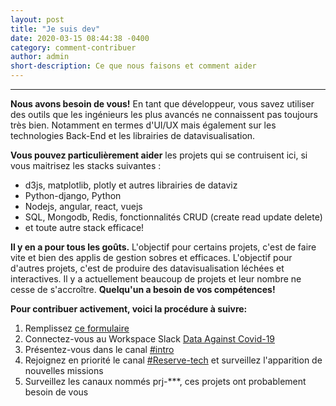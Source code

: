 ```yaml
---
layout: post
title: "Je suis dev"
date: 2020-03-15 08:44:38 -0400
category: comment-contribuer
author: admin
short-description: Ce que nous faisons et comment aider
---
```


-----

**Nous avons besoin de vous!**
En tant que développeur, vous savez utiliser des outils que les ingénieurs les plus avancés ne connaissent pas toujours très bien. Notamment en termes d'UI/UX mais également sur les technologies Back-End et les librairies de datavisualisation.

**Vous pouvez particulièrement aider** les projets qui se contruisent ici, si vous maitrisez les stacks suivantes :
- d3js, matplotlib, plotly et autres librairies de dataviz
- Python-django, Python
- Nodejs, angular, react, vuejs
- SQL, Mongodb, Redis, fonctionnalités CRUD (create read update delete)
- et toute autre stack efficace!

**Il y en a pour tous les goûts.**
L'objectif pour certains projets, c'est de faire vite et bien des applis de gestion sobres et efficaces.
L'objectif pour d'autres projets, c'est de produire des datavisualisation léchées et interactives.
Il y a actuellement beaucoup de projets et leur nombre ne cesse de s'accroître. **Quelqu'un a besoin de vos compétences!**

**Pour contribuer activement, voici la procédure à suivre:**
1. Remplissez [ce formulaire](https://docs.google.com/forms/d/e/1FAIpQLSdiw56eQNGkm5uQt7mlcR32n--J2rwfSgOYpF9eAKThFNv7rA/viewform)
2. Connectez-vous au Workspace Slack [Data Against Covid-19](https://join.slack.com/t/dataagainstcovid-19/shared_invite/zt-cgsplso2-LIvWeRHlf1ZFIrh~SPj~IA)
3. Présentez-vous dans le canal [#intro](https://app.slack.com/client/TUQTGE7FU/C010DRZCJQL/thread/CV3M7RE8Y-1585336854.107000)
4. Rejoignez en priorité le canal [#Reserve-tech](https://app.slack.com/client/TUQTGE7FU/C0104P6HVQU/thread/CV3M7RE8Y-1585336854.107000) et surveillez l'apparition de nouvelles missions
5. Surveillez les canaux nommés prj-\*\*\*, ces projets ont probablement besoin de vous

